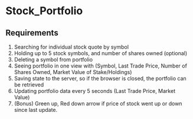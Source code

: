 # Stock_Portfolio

## Requirements

1. Searching for individual stock quote by symbol 
2. Holding up to 5 stock symbols, and number of shares owned (optional)
3. Deleting a symbol from portfolio 
4. Seeing portfolio in one view with (Symbol, Last Trade Price, Number of Shares Owned, Market Value of Stake/Holdings)
5. Saving state to the server, so if the browser is closed, the portfolio can be retrieved
6. Updating portfolio data every 5 seconds (Last Trade Price, Market Value)
7. (Bonus) Green up, Red down arrow if price of stock went up or down since last update. 
